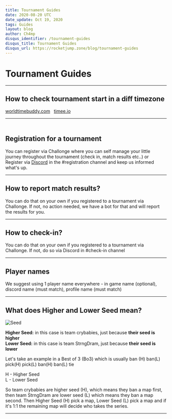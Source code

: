 ```yaml
---
title: Tournament Guides
date: 2020-08-20 UTC
date_update: Oct 19, 2020
tags: Guides
layout: blog
author: Ch4mp
disqus_identifier: /tournament-guides
disqus_title: Tournament Guides
disqus_url: https://rocketjump.zone/blog/tournament-guides
---
```


<h1 class="w3-center">Tournament Guides</h1>

<hr>

<h2 class="w3-center">How to check tournament start in a diff timezone</h2>
<p class="w3-center">
<a href="https://www.worldtimebuddy.com/" target="_blank">worldtimebuddy.com</a>&nbsp;&nbsp; <a href="https://timee.io/" target="_blank">timee.io</a>
</p>
<hr>

<h2 class="w3-center" style="margin-top:50px">Registration for a tournament</h2>
<p>You can register via Challonge where you can self manage your little journey throughout the tournament (check in, match results etc..) or Register via <a href="https://rocketjump.zone/discord" target="_blank">Discord</a> in the #registration channel and keep us informed what's up.</p>
<hr>

<h2 class="w3-center">How to report match results?</h2>
<p>You can do that on your own if you registered to a tournament via Challonge. If not, no action needed, we have a bot for that and will report the results for you.</p>
<hr>

<h2 class="w3-center">How to check-in?</h2>
<p>You can do that on your own if you registered to a tournament via Challonge. If not, do so via Discord in #check-in channel</p>
<hr>

<h2 class="w3-center">Player names</h2>
<p>We suggest using 1 player name everywhere - in game name (optional), discord name (must match), profile name (must match)</p>
<hr>

<h2 class="w3-center" id="seeds">What does Higher and Lower Seed mean?</h2>
<img src="../../images/seed.png" alt="Seed">

**Higher Seed:** in this case is team crybabies, just because **their seed is higher**  
**Lower Seed:** in this case is team StrngDram, just because **their seed is lower**  

Let's take an example in a Best of 3 (Bo3) which is usually ban (H) ban(L) pick(H) pick(L) ban(H) ban(L) tie  

H - Higher Seed  
L - Lower Seed  

So team crybabies are higher seed (H), which means they ban a map first, then team StrngDram are lower seed (L) which means they ban a map second. Then Higher Seed (H) pick a map, Lower Seed (L) pick a map and if it's 1:1 the remaining map will decide who takes the series.

<hr>
